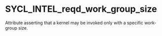 # SYCL_INTEL_reqd_work_group_size

Attribute asserting that a kernel may be invoked only with a specific work-group size.

